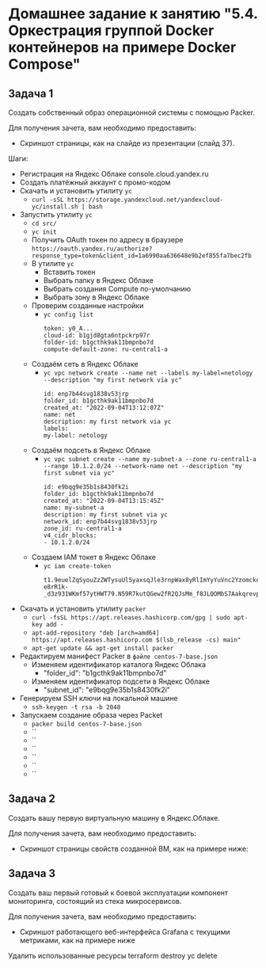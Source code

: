 # Домашнее задание к занятию "5.4. Оркестрация группой Docker контейнеров на примере Docker Compose"

## Задача 1

Создать собственный образ операционной системы с помощью Packer.

Для получения зачета, вам необходимо предоставить:
- Скриншот страницы, как на слайде из презентации (слайд 37).

Шаги:  
- Регистрация на Яндекс Облаке console.cloud.yandex.ru  
- Создать платёжный аккаунт с промо-кодом  
- Скачать и установить утилиту `yc`  
    - `curl -sSL https://storage.yandexcloud.net/yandexcloud-yc/install.sh | bash`  
- Запустить утилиту `yc`  
    - `cd src/`  
    - `yc init`  
    - Получить OAuth токен по адресу в браузере `https://oauth.yandex.ru/authorize?response_type=token&client_id=1a6990aa636648e9b2ef855fa7bec2fb`  
    - В утилите `yc`    
        - Вставить токен  
        - Выбрать папку в Яндекс Облаке  
        - Выбрать создания Compute по-умолчанию  
        - Выбрать зону в Яндекс Облаке  
    - Проверим созданные настройки  
        - `yc config list`
            ```
            token: y0_A...
            cloud-id: b1gjd8gta6ntpckrp97r
            folder-id: b1gcthk9ak11bmpnbo7d
            compute-default-zone: ru-central1-a
            ```
    - Создаём сеть в Яндекс Облаке    
        - `yc vpc network create --name net --labels my-label=netology --description "my first network via yc"`  
            ```
            id: enp7b44svg1838v53jrp
            folder_id: b1gcthk9ak11bmpnbo7d
            created_at: "2022-09-04T13:12:07Z"
            name: net
            description: my first network via yc
            labels:
            my-label: netology
            ```
    - Создаём подсеть в Яндекс Облаке  
        - `yc vpc subnet create --name my-subnet-a --zone ru-central1-a --range 10.1.2.0/24 --network-name net --description "my first subnet via yc"`  
            ```
            id: e9bqg9e35b1s8430fk2i
            folder_id: b1gcthk9ak11bmpnbo7d
            created_at: "2022-09-04T13:15:45Z"
            name: my-subnet-a
            description: my first subnet via yc
            network_id: enp7b44svg1838v53jrp
            zone_id: ru-central1-a
            v4_cidr_blocks:
            - 10.1.2.0/24
            ```
    - Создаем IAM токет в Яндекс Облаке  
        - `yc iam create-token`  
            ```
            t1.9euelZqSyouZzZWTysuUl5yaxsqJle3rnpWax8yRlImYyYuVnc2Yzomcko7l8_c9KC1n-e8rR1k-_d3z931WKmf57ytHWT79.N59R7kutQGew2fR2QJsMm_f8JLQOMbS7AakqrevpRNmsyqDWzdORwElcQ5vwWTqxKHVX4w9bzgV1ccQfYDWzAA
            ```
- Скачать и установить утилиту `packer`  
    - `curl -fsSL https://apt.releases.hashicorp.com/gpg | sudo apt-key add -`  
    - `apt-add-repository "deb [arch=amd64] https://apt.releases.hashicorp.com $(lsb_release -cs) main"`  
    - `apt-get update && apt-get install packer`  
 - Редактируем манифест Packer в `файле centos-7-base.json`  
    -  Изменяем идентификатор каталога Яндекс Облака
        - "folder_id": "b1gcthk9ak11bmpnbo7d"
    - Изменяем идентификатор подсети в Яндекс Облаке
        - "subnet_id": "e9bqg9e35b1s8430fk2i"
- Генерируем SSH ключи на локальной машине
    - `ssh-keygen -t rsa -b 2048`
- Запускаем создание образа через Packet
    - `packer build centos-7-base.json`
    - ``
    - ``
    - ``
    - ``
    - ``
    - ``




## Задача 2

Создать вашу первую виртуальную машину в Яндекс.Облаке.

Для получения зачета, вам необходимо предоставить:
- Скриншот страницы свойств созданной ВМ, как на примере ниже:


## Задача 3

Создать ваш первый готовый к боевой эксплуатации компонент мониторинга, состоящий из стека микросервисов.

Для получения зачета, вам необходимо предоставить:
- Скриншот работающего веб-интерфейса Grafana с текущими метриками, как на примере ниже


Удалить использованные ресурсы
    terraform destroy
    yc delete
